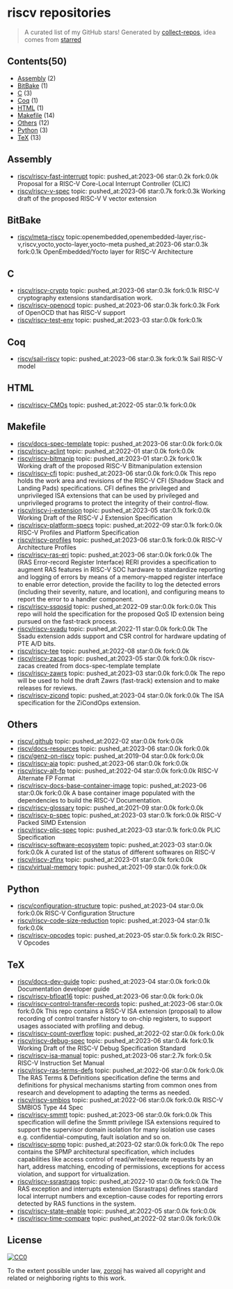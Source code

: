 # riscv repositories


> A curated list of my GitHub stars!  Generated by [collect-repos](https://github.com/zoroqi/collect-repos), idea comes from [starred](https://github.com/maguowei/starred)  


## Contents(50)

- [Assembly](#assembly) (2)
- [BitBake](#bitbake) (1)
- [C](#c) (3)
- [Coq](#coq) (1)
- [HTML](#html) (1)
- [Makefile](#makefile) (14)
- [Others](#others) (12)
- [Python](#python) (3)
- [TeX](#tex) (13)

## Assembly

- [riscv/riscv-fast-interrupt](https://github.com/riscv/riscv-fast-interrupt) topic: pushed_at:2023-06 star:0.2k fork:0.0k Proposal for a RISC-V Core-Local Interrupt Controller (CLIC)
- [riscv/riscv-v-spec](https://github.com/riscv/riscv-v-spec) topic: pushed_at:2023-06 star:0.7k fork:0.3k Working draft of the proposed RISC-V V vector extension

## BitBake

- [riscv/meta-riscv](https://github.com/riscv/meta-riscv) topic:openembedded,openembedded-layer,risc-v,riscv,yocto,yocto-layer,yocto-meta pushed_at:2023-06 star:0.3k fork:0.1k OpenEmbedded/Yocto layer for RISC-V Architecture

## C

- [riscv/riscv-crypto](https://github.com/riscv/riscv-crypto) topic: pushed_at:2023-06 star:0.3k fork:0.1k RISC-V cryptography extensions standardisation work.
- [riscv/riscv-openocd](https://github.com/riscv/riscv-openocd) topic: pushed_at:2023-06 star:0.3k fork:0.3k Fork of OpenOCD that has RISC-V support
- [riscv/riscv-test-env](https://github.com/riscv/riscv-test-env) topic: pushed_at:2023-03 star:0.0k fork:0.1k 

## Coq

- [riscv/sail-riscv](https://github.com/riscv/sail-riscv) topic: pushed_at:2023-06 star:0.3k fork:0.1k Sail RISC-V model

## HTML

- [riscv/riscv-CMOs](https://github.com/riscv/riscv-CMOs) topic: pushed_at:2022-05 star:0.1k fork:0.0k 

## Makefile

- [riscv/docs-spec-template](https://github.com/riscv/docs-spec-template) topic: pushed_at:2023-06 star:0.0k fork:0.0k 
- [riscv/riscv-aclint](https://github.com/riscv/riscv-aclint) topic: pushed_at:2022-01 star:0.0k fork:0.0k 
- [riscv/riscv-bitmanip](https://github.com/riscv/riscv-bitmanip) topic: pushed_at:2023-01 star:0.2k fork:0.1k Working draft of the proposed RISC-V Bitmanipulation extension
- [riscv/riscv-cfi](https://github.com/riscv/riscv-cfi) topic: pushed_at:2023-06 star:0.0k fork:0.0k This repo holds the work area and revisions of the RISC-V CFI (Shadow Stack and Landing Pads) specifications. CFI defines the privileged and unprivileged ISA extensions that can be used by privileged and unprivileged programs to protect the integrity of their control-flow.
- [riscv/riscv-j-extension](https://github.com/riscv/riscv-j-extension) topic: pushed_at:2023-05 star:0.1k fork:0.0k Working Draft of the RISC-V J Extension Specification
- [riscv/riscv-platform-specs](https://github.com/riscv/riscv-platform-specs) topic: pushed_at:2022-09 star:0.1k fork:0.0k RISC-V Profiles and Platform Specification
- [riscv/riscv-profiles](https://github.com/riscv/riscv-profiles) topic: pushed_at:2023-06 star:0.1k fork:0.0k RISC-V Architecture Profiles
- [riscv/riscv-ras-eri](https://github.com/riscv/riscv-ras-eri) topic: pushed_at:2023-06 star:0.0k fork:0.0k The (RAS Error-record Register Interface) RERI provides a specification to augment RAS features in RISC-V SOC hardware to standardize reporting and logging of errors by means of a memory-mapped register interface to enable error detection, provide the facility to log the detected errors (including their severity, nature, and location), and configuring means to report the error to a handler component.
- [riscv/riscv-ssqosid](https://github.com/riscv/riscv-ssqosid) topic: pushed_at:2022-09 star:0.0k fork:0.0k This repo will hold the specification for the proposed QoS ID extension being pursued on the fast-track process.
- [riscv/riscv-svadu](https://github.com/riscv/riscv-svadu) topic: pushed_at:2022-11 star:0.0k fork:0.0k The Ssadu extension adds support and CSR control for hardware updating of PTE A/D bits.
- [riscv/riscv-tee](https://github.com/riscv/riscv-tee) topic: pushed_at:2022-08 star:0.0k fork:0.0k 
- [riscv/riscv-zacas](https://github.com/riscv/riscv-zacas) topic: pushed_at:2023-05 star:0.0k fork:0.0k riscv-zacas created from docs-spec-template template
- [riscv/riscv-zawrs](https://github.com/riscv/riscv-zawrs) topic: pushed_at:2023-03 star:0.0k fork:0.0k The repo will be used to hold the draft Zawrs (fast-track) extension and to make releases for reviews. 
- [riscv/riscv-zicond](https://github.com/riscv/riscv-zicond) topic: pushed_at:2023-04 star:0.0k fork:0.0k The ISA specification for the ZiCondOps extension.

## Others

- [riscv/.github](https://github.com/riscv/.github) topic: pushed_at:2022-02 star:0.0k fork:0.0k 
- [riscv/docs-resources](https://github.com/riscv/docs-resources) topic: pushed_at:2023-06 star:0.0k fork:0.0k 
- [riscv/genz-on-riscv](https://github.com/riscv/genz-on-riscv) topic: pushed_at:2019-04 star:0.0k fork:0.0k 
- [riscv/riscv-aia](https://github.com/riscv/riscv-aia) topic: pushed_at:2023-06 star:0.0k fork:0.0k 
- [riscv/riscv-alt-fp](https://github.com/riscv/riscv-alt-fp) topic: pushed_at:2022-04 star:0.0k fork:0.0k RISC-V Alternate FP Format
- [riscv/riscv-docs-base-container-image](https://github.com/riscv/riscv-docs-base-container-image) topic: pushed_at:2023-06 star:0.0k fork:0.0k A base container image populated with the dependencies to build the RISC-V Documentation.
- [riscv/riscv-glossary](https://github.com/riscv/riscv-glossary) topic: pushed_at:2021-09 star:0.0k fork:0.0k 
- [riscv/riscv-p-spec](https://github.com/riscv/riscv-p-spec) topic: pushed_at:2023-03 star:0.1k fork:0.0k RISC-V Packed SIMD Extension
- [riscv/riscv-plic-spec](https://github.com/riscv/riscv-plic-spec) topic: pushed_at:2023-03 star:0.1k fork:0.0k PLIC Specification
- [riscv/riscv-software-ecosystem](https://github.com/riscv/riscv-software-ecosystem) topic: pushed_at:2023-03 star:0.0k fork:0.0k A curated list of the status of different softwares on RISC-V
- [riscv/riscv-zfinx](https://github.com/riscv/riscv-zfinx) topic: pushed_at:2023-01 star:0.0k fork:0.0k 
- [riscv/virtual-memory](https://github.com/riscv/virtual-memory) topic: pushed_at:2021-09 star:0.0k fork:0.0k 

## Python

- [riscv/configuration-structure](https://github.com/riscv/configuration-structure) topic: pushed_at:2023-04 star:0.0k fork:0.0k RISC-V Configuration Structure
- [riscv/riscv-code-size-reduction](https://github.com/riscv/riscv-code-size-reduction) topic: pushed_at:2023-04 star:0.1k fork:0.0k 
- [riscv/riscv-opcodes](https://github.com/riscv/riscv-opcodes) topic: pushed_at:2023-05 star:0.5k fork:0.2k RISC-V Opcodes

## TeX

- [riscv/docs-dev-guide](https://github.com/riscv/docs-dev-guide) topic: pushed_at:2023-04 star:0.0k fork:0.0k Documentation developer guide
- [riscv/riscv-bfloat16](https://github.com/riscv/riscv-bfloat16) topic: pushed_at:2023-06 star:0.0k fork:0.0k 
- [riscv/riscv-control-transfer-records](https://github.com/riscv/riscv-control-transfer-records) topic: pushed_at:2023-06 star:0.0k fork:0.0k This repo contains a RISC-V ISA extension (proposal) to allow recording of control transfer history to on-chip registers, to support usages associated with profiling and debug.
- [riscv/riscv-count-overflow](https://github.com/riscv/riscv-count-overflow) topic: pushed_at:2022-02 star:0.0k fork:0.0k 
- [riscv/riscv-debug-spec](https://github.com/riscv/riscv-debug-spec) topic: pushed_at:2023-06 star:0.4k fork:0.1k Working Draft of the RISC-V Debug Specification Standard
- [riscv/riscv-isa-manual](https://github.com/riscv/riscv-isa-manual) topic: pushed_at:2023-06 star:2.7k fork:0.5k RISC-V Instruction Set Manual
- [riscv/riscv-ras-terms-defs](https://github.com/riscv/riscv-ras-terms-defs) topic: pushed_at:2022-06 star:0.0k fork:0.0k The RAS Terms & Definitions specification define the terms and definitions for physical mechanisms starting from common ones from research and development to adapting the terms as needed.
- [riscv/riscv-smbios](https://github.com/riscv/riscv-smbios) topic: pushed_at:2022-06 star:0.0k fork:0.0k RISC-V SMBIOS Type 44 Spec
- [riscv/riscv-smmtt](https://github.com/riscv/riscv-smmtt) topic: pushed_at:2023-06 star:0.0k fork:0.0k This specification will define the Smmtt privilege ISA extensions required to support the supervisor domain isolation for many isolation use cases e.g. confidential-computing, fault isolation and so on.
- [riscv/riscv-spmp](https://github.com/riscv/riscv-spmp) topic: pushed_at:2023-02 star:0.0k fork:0.0k The repo contains the SPMP architectural specification, which includes capabilities like access control of read/write/execute requests by an hart, address matching, encoding of permissions, exceptions for access violation, and support for virtualization.
- [riscv/riscv-ssrastraps](https://github.com/riscv/riscv-ssrastraps) topic: pushed_at:2022-10 star:0.0k fork:0.0k The RAS exception and interrupts extension (Ssrastraps) defines standard local interrupt numbers and exception-cause codes for reporting errors detected by RAS functions in the system.
- [riscv/riscv-state-enable](https://github.com/riscv/riscv-state-enable) topic: pushed_at:2022-05 star:0.0k fork:0.0k 
- [riscv/riscv-time-compare](https://github.com/riscv/riscv-time-compare) topic: pushed_at:2022-02 star:0.0k fork:0.0k 


## License

[![CC0](http://mirrors.creativecommons.org/presskit/buttons/88x31/svg/cc-zero.svg)](https://creativecommons.org/publicdomain/zero/1.0/)

To the extent possible under law, [zoroqi](https://github.com/zoroqi) has waived all copyright and related or neighboring rights to this work.
